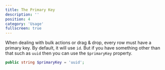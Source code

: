 ```yaml
---
title: The Primary Key
description: ''
position: 4
category: 'Usage'
fullscreen: true
---
```


When dealing with bulk actions or drag & drop, every row must have a primary key. By default, it will use `id`. But if you have something other than that such as `uuid` then you can use the `$primaryKey` property.

```php
public string $primaryKey = 'uuid';
```
